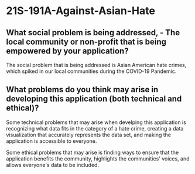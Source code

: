 # 21S-191A-Against-Asian-Hate

## What social problem is being addressed, - The local community or non-profit that is being empowered by your application? 

The social problem that is being addressed is Asian American hate crimes, which spiked in our local communities during the COVID-19 Pandemic. 


## What problems do you think may arise in developing this application (both technical and ethical)? 

Some technical problems that may arise when develping this application is recognizing what data fits in the category of a hate crime, creating a data visualization that accurately represents the data set, and making the application is accessible to everyone. 

Some ethical problems that may arise is finding ways to ensure that the application benefits the community, highlights the communities' voices, and allows everyone's data to be included.  

